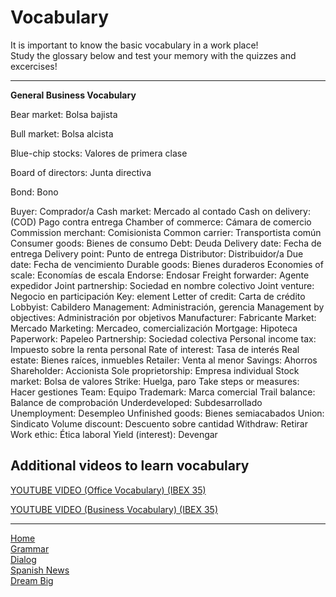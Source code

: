 <h1>Vocabulary</h1>

 <p>It is important to know the basic vocabulary in a work place!<br>
 Study the glossary below and test your memory with the quizzes and excercises!</p> 
 <hr>
 <p><strong> General Business Vocabulary </strong></p>
 <p> Bear market:	Bolsa bajista </p>
<p>Bull market:	Bolsa alcista</p>
<p>Blue-chip stocks:	Valores de primera clase</p>
<p>Board of directors:	Junta directiva</p>
<p>Bond:	Bono</p>
Buyer:	Comprador/a
Cash market:	Mercado al contado
Cash on delivery: (COD)	Pago contra entrega
Chamber of commerce:	Cámara de comercio
Commission merchant:	Comisionista
Common carrier:	Transportista común
Consumer goods:	Bienes de consumo
Debt:	Deuda
Delivery date:	Fecha de entrega
Delivery point:	Punto de entrega
Distributor:	Distribuidor/a
Due date:	Fecha de vencimiento
Durable goods:	Bienes duraderos
Economies of scale: Economías de escala
Endorse:	Endosar
Freight forwarder:	Agente expedidor
Joint partnership:	Sociedad en nombre colectivo
Joint venture:	Negocio en participación
Key: element
Letter of credit: Carta de crédito
Lobbyist:	Cabildero
Management:	Administración, gerencia
Management by objectives:	Administración por objetivos
Manufacturer:	Fabricante
Market:	Mercado
Marketing:	Mercadeo, comercialización
Mortgage:	Hipoteca
Paperwork: Papeleo
Partnership:	Sociedad colectiva
Personal income tax:	Impuesto sobre la renta personal
Rate of interest:	Tasa de interés
Real estate:	Bienes raíces, inmuebles
Retailer:	Venta al menor
Savings:	Ahorros
Shareholder:	Accionista
Sole proprietorship:	Empresa individual
Stock market: Bolsa de valores
Strike:	Huelga, paro
Take steps or measures:	Hacer gestiones
Team:	Equipo
Trademark:	Marca comercial
Trail balance:	Balance de comprobación
Underdeveloped:	Subdesarrollado
Unemployment:	Desempleo
Unfinished goods:	Bienes semiacabados
Union:	Sindicato
Volume discount:	Descuento sobre cantidad
Withdraw:	Retirar
Work ethic:	Ética laboral
Yield (interest):	Devengar </p>



<h2> Additional videos to learn vocabulary </h2>
<a href="https://www.youtube.com/watch?v=4NFBwYnmArA"> YOUTUBE VIDEO (Office Vocabulary) (IBEX 35) </a>
 <p>
<a href="https://www.youtube.com/watch?v=yS1v4h2B7KY"> YOUTUBE VIDEO (Business Vocabulary) (IBEX 35) </a>
 <p>
<hr>
<p><a href="index.html">Home</a><br />
 <a href="page3.html">Grammar</a><br />
<a href="page4.html">Dialog</a><br />
 <a href="page5.html">Spanish News</a><br />
<a href="page6.html">Dream Big</a></p>
